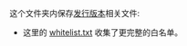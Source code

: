 这个文件夹内保存[发行版本](https://github.com/Jiangyiqun/android_background_ignore/releases)相关文件:

- 这里的 [whitelist.txt](https://raw.githubusercontent.com/Jiangyiqun/android_background_ignore/master/Release/white_list.txt) 收集了更完整的白名单。
